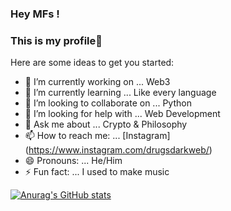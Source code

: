 ### Hey MFs !
### This is my profile👋

Here are some ideas to get you started:

- 🔭 I’m currently working on ... Web3
- 🌱 I’m currently learning ... Like every language
- 👯 I’m looking to collaborate on ... Python
- 🤔 I’m looking for help with ... Web Development
- 💬 Ask me about ... Crypto & Philosophy
- 📫 How to reach me: ... [Instagram] (https://www.instagram.com/drugsdarkweb/)
- 😄 Pronouns: ... He/Him
- ⚡ Fun fact: ... I used to make music

[![Anurag's GitHub stats](https://github-readme-stats.vercel.app/api?username=sarthakrawat)](https://github.com/anuraghazra/github-readme-stats)

